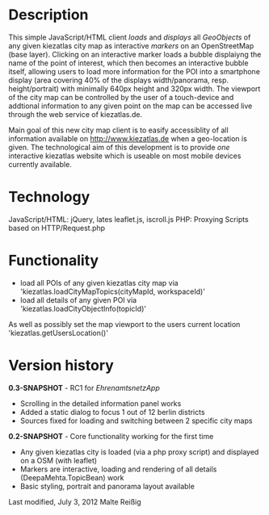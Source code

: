 # Description

This simple JavaScript/HTML client _loads_ and _displays_ all _GeoObjects_ of any given kiezatlas city map as interactive _markers_ on an OpenStreetMap (base layer). Clicking on an interactive marker loads a bubble displaiyng the name of the point of interest, which then becomes an interactive bubble itself, allowing users to load more information for the POI into a smartphone display (area covering 40% of the displays width/panorama, resp. height/portrait) with minimally 640px height and 320px width. The viewport of the city map can be controlled by the user of a touch-device and addtional information to any given point on the map can be accessed live through the web service of kiezatlas.de.

Main goal of this new city map client is to easify accessiblity of all information available on http://www.kiezatlas.de when a geo-location is given. The technological aim of this development is to provide _one_ interactive kiezatlas website which is useable on most mobile devices currently available.

# Technology

JavaScript/HTML: jQuery, lates leaflet.js, iscroll.js
PHP: Proxying Scripts based on HTTP/Request.php 

# Functionality

* load all POIs of any given kiezatlas city map via 'kiezatlas.loadCityMapTopics(cityMapId, workspaceId)'
* load all details of any given POI via 'kiezatlas.loadCityObjectInfo(topicId)'

As well as possibly set the map viewport to the users current location 'kiezatlas.getUsersLocation()'

# Version history

**0.3-SNAPSHOT** - RC1 for _EhrenamtsnetzApp_
- Scrolling in the detailed information panel works
- Added a static dialog to focus 1 out of 12 berlin districts
- Sources fixed for loading and switching between 2 specific city maps

**0.2-SNAPSHOT** - Core functionality working for the first time
- Any given kiezatlas city is loaded (via a php proxy script) and displayed on a OSM (with leaflet)
- Markers are interactive, loading and rendering of all details (DeepaMehta.TopicBean) work
- Basic styling, portrait and panorama layout available

Last modified, July 3, 2012
Malte Rei&szlig;ig
